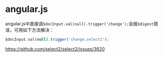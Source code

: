 # angular.js

angular.js中直接调``$docInput.val(null).trigger('change');``会报``$digest``错误，可用如下方法解决：

```js
$docInput.val(null).trigger('change.select2');
```

https://github.com/select2/select2/issues/3620